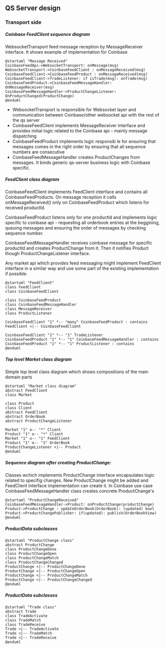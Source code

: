 ## QS Server design

### Transport side

##### Coinbase FeedClient sequence diagram
WebsocketTransport feed message reception by MessageReceiver interface. It shows example of implementation for Coinbase
```plantuml
@startuml "Message Received"
CoinbaseFeedApi->WebsocketTransport: onMessage(msg)
WebsocketTransport->CoinbaseFeedClient : onMessageReceived(msg)
CoinbaseFeedClient->CoinbaseFeedProduct : onMessageReceived(msg)
CoinbaseFeedClient->TradeListener: if isTrade(msg): onTrade(msg)
CoinbaseFeedProduct->CoinbaseFeedMessageHandler: OnMessageReceiver(msg)
CoinbaseFeedMessageHandler->ProductChangeListener: OnProductChanged(ProductChange)
@enduml
```

* WebsocketTransport is responsible for Websocket layer and communication between Coinbase/other websocket api with the rest of the qs server
* CoinbaseFeedClient implements MessageReceiver interface and provides initial logic related to the Coinbase api - mainly message dispatching
* CoinbaseFeedProduct implements logic responsib le for ensuring that messages comes in the right order by ensuring that all sequence numbers are consecutive
* CoinbaseFeedMessageHandler creates ProductChanges from messages. It binds generic qs-server business logic with Coinbase specific.

##### FeedClient class diagram
CoinbaseFeedClient implements FeedClient interface and contains all 
CoinbaseFeedProducts. On message reception it calls onMessageReceived() only on CoinbaseFeedProduct which listens for received productId.

CoinbaseFeedProduct listens only for one productId and implements logic specific to coinbase api - requesting all orderbook entries at the beggining, queuing messages and ensuring the order of messages by checking sequence number.

CoinbaseFeedMessageHandler receives coinbase message for specific productId and creates ProductChange from it. Then it notifies Product though ProductChangeListener interface.

Any market api which provides feed messaging might implement FeedClient interface in a similar way and use some part of the existing implementation if possible.

```plantuml
@startuml "FeedClient"
class FeedClient
class CoinbaseFeedClient

class CoinbaseFeedProduct
class CoinbaseFeedMessageHandler
class MessageReceiver
class ProductListener

CoinbaseFeedClient "1" *-- "many" CoinbaseFeedProduct : contains
FeedClient <|-- CoinbaseFeedClient

CoinbaseFeedClient "1" *-- "1" TradeListener
CoinbaseFeedProduct "1" *-- "1" CoinbaseFeedMessageHandler : contains
CoinbaseFeedProduct "1" *-- "1" ProductListener : contains
@enduml
```


##### Top level Market class diagram
Simple top level class diagram which shows compositions of the main domain parts
```plantuml
@startuml "Market class diagram"
abstract FeedClient
class Market

class Product
class Client
abstract FeedClient
abstract OrderBook
abstract ProductChangeListener

Market "1" o-- "*" Client
Product "1" o-- "*" Client
Market "1" o-- "1" FeedClient
Product "1" o-- "1" OrderBook
ProductChangeListener <|-- Product
@enduml
```

##### Sequence diagram after creating ProductChange:
Classes wchich implements ProductChange interface encapsulates logic related to specifig changes. New ProductChange might be added and FeedClient interface implementation can create it. In Coinbase use case CoinbaseFeedMessageHandler class creates concrete ProductChange's

```plantuml
@startuml "ProductChangeReceived"
CoinbaseFeedMessageHandler->Product: onProductChange(productChange)
Product->ProductChange : updateOrderBook(OrderBook): (updated) bool
Product->ProductChangePublisher: if(updated): publish(OrderBookView)
@enduml
```

##### ProductData subclasses
```plantuml
@startuml "ProductChange class"
abstract ProductChange
class ProductChangeDone
class ProductChangeOpen
class ProductChangeMatch    
class ProductChangeChanged
ProductChange <|-- ProductChangeDone
ProductChange <|-- ProductChangeOpen
ProductChange <|-- ProductChangeMatch
ProductChange <|-- ProductChangeChanged
@enduml
```

##### ProductData subclasses
```plantuml
@startuml "Trade class"
abstract Trade
class TradeActivate
class TradeMatch
class TradeReceive
Trade <|-- TradeActivate
Trade <|-- TradeMatch
Trade <|-- TradeReceive
@enduml
```